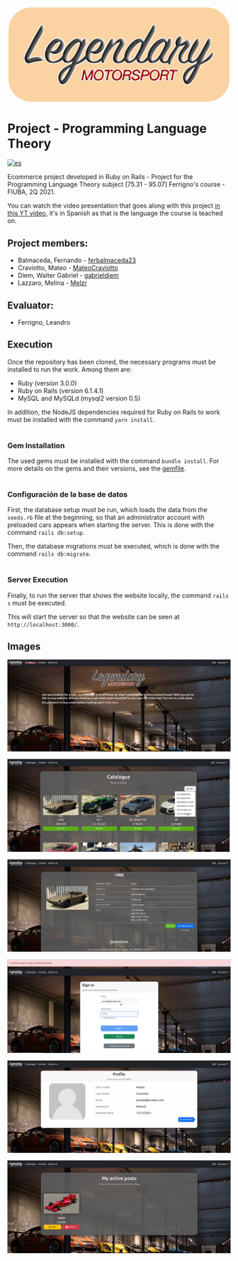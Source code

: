 <div align="center">

<img src="./docs/img/lm_banner.png" alt="Legendary Motorsport Banner" width="500">

</div>

# Project - Programming Language Theory

[![es](https://img.shields.io/badge/leer_en-espa%C3%B1ol_%F0%9F%87%AA%F0%9F%87%B8-darkgreen?style=flat)](https://github.com/walgab/Legendary_Motorsport/blob/main/README.es.md)

Ecommerce project developed in Ruby on Rails - Project for the Programming Language Theory subject [75.31 - 95.07] Ferrigno's course - FIUBA, 2Q 2021.

You can watch the video presentation that goes along with this project [in this YT video](https://youtu.be/-0cxWvMj58c), it's in Spanish as that is the language the course is teached on.

## Project members:
- Balmaceda, Fernando - [ferbalmaceda23](https://github.com/ferbalmaceda23)
- Craviotto, Mateo - [MateoCraviotto](https://github.com/MateoCraviotto)
- Diem, Walter Gabriel - [gabrieldiem](https://github.com/gabrieldiem)
- Lazzaro, Melina - [Melzr](https://github.com/Melzr)

## Evaluator:
- Ferrigno, Leandro

## Execution
Once the repository has been cloned, the necessary programs must be installed to run the work. Among them are:

- Ruby (version 3.0.0)
- Ruby on Rails (version 6.1.4.1)
- MySQL and MySQLd (mysql2 version 0.5) 

In addition, the NodeJS dependencies required for Ruby on Rails to work must be installed with the command ```yarn install```.
<br><br>

### Gem Installation
The used gems must be installed with the command ```bundle install```.
For more details on the gems and their versions, see the [gemfile](https://github.com/MateoCraviotto/TP-Ruby-TDL/blob/main/ecommerce/Gemfile).
<br><br>

### Configuración de la base de datos

First, the database setup must be run, which loads the data from the ```seeds.rb``` file at the beginning, so that an administrator account with preloaded cars appears when starting the server. This is done with the command  ```rails db:setup```.

Then, the database migrations must be executed, which is done with the command ```rails db:migrate```.
<br><br>

### Server Execution

Finally, to run the server that shows the website locally, the command ```rails s``` must be executed.

This will start the server so that the website can be seen at ```http://localhost:3000/```.

## Images

![Image 1](./docs/img/img1.jpg)

![Image 2](./docs/img/img2.jpg)

![Image 3](./docs/img/img3.jpg)

![Image 4](./docs/img/img4.jpg)

![Image 5](./docs/img/img5.jpg)

![Image 6](./docs/img/img6.jpg)
